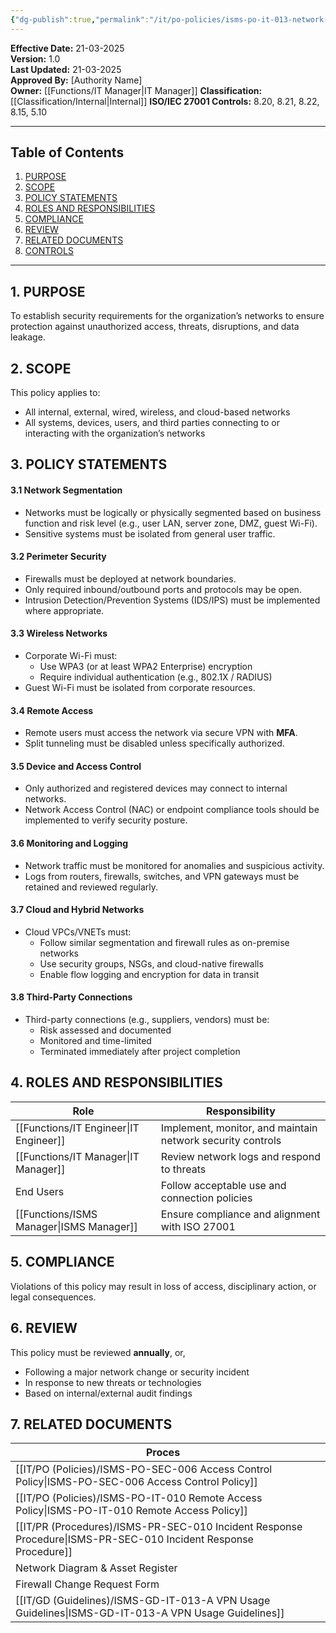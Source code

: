 ```yaml
---
{"dg-publish":true,"permalink":"/it/po-policies/isms-po-it-013-network-security-policy/","tags":["network","security","policy"],"noteIcon":"default"}
---
```


**Effective Date:** 21-03-2025  
**Version:** 1.0  
**Last Updated:** 21-03-2025  
**Approved By:** [Authority Name]  
**Owner:** [[Functions/IT Manager\|IT Manager]]
**Classification:** [[Classification/Internal\|Internal]]
**ISO/IEC 27001 Controls:** 8.20, 8.21, 8.22, 8.15, 5.10

---
## **Table of Contents**  
1. [PURPOSE](#purpose)  
2. [SCOPE](#scope)  
3. [POLICY STATEMENTS](#policy-statements)  
4. [ROLES AND RESPONSIBILITIES](#roles-and-responsibilities)  
5. [COMPLIANCE](#compliance)  
6. [REVIEW](#review)  
7. [RELATED DOCUMENTS](#related-documents)  
8. [CONTROLS](#controls)  

---
## **1. PURPOSE**  
To establish security requirements for the organization’s networks to ensure protection against unauthorized access, threats, disruptions, and data leakage.
## **2. SCOPE**
This policy applies to:
- All internal, external, wired, wireless, and cloud-based networks
- All systems, devices, users, and third parties connecting to or interacting with the organization’s networks
## **3. POLICY STATEMENTS** 
#### 3.1 Network Segmentation
- Networks must be logically or physically segmented based on business function and risk level (e.g., user LAN, server zone, DMZ, guest Wi-Fi).
- Sensitive systems must be isolated from general user traffic.

#### 3.2 Perimeter Security
- Firewalls must be deployed at network boundaries.
- Only required inbound/outbound ports and protocols may be open.
- Intrusion Detection/Prevention Systems (IDS/IPS) must be implemented where appropriate.
#### 3.3 Wireless Networks
- Corporate Wi-Fi must:
    - Use WPA3 (or at least WPA2 Enterprise) encryption
    - Require individual authentication (e.g., 802.1X / RADIUS)
- Guest Wi-Fi must be isolated from corporate resources.

#### 3.4 Remote Access
- Remote users must access the network via secure VPN with **MFA**.
- Split tunneling must be disabled unless specifically authorized.

#### 3.5 Device and Access Control
- Only authorized and registered devices may connect to internal networks.
- Network Access Control (NAC) or endpoint compliance tools should be implemented to verify security posture.

#### 3.6 Monitoring and Logging
- Network traffic must be monitored for anomalies and suspicious activity.
- Logs from routers, firewalls, switches, and VPN gateways must be retained and reviewed regularly.

#### 3.7 Cloud and Hybrid Networks
- Cloud VPCs/VNETs must:
    - Follow similar segmentation and firewall rules as on-premise networks
    - Use security groups, NSGs, and cloud-native firewalls
    - Enable flow logging and encryption for data in transit

#### 3.8 Third-Party Connections
- Third-party connections (e.g., suppliers, vendors) must be:
    - Risk assessed and documented
    - Monitored and time-limited
    - Terminated immediately after project completion
## **4. ROLES AND RESPONSIBILITIES**

| **Role**         | **Responsibility**                                         |
| ---------------- | ---------------------------------------------------------- |
| [[Functions/IT Engineer\|IT Engineer]]  | Implement, monitor, and maintain network security controls |
| [[Functions/IT Manager\|IT Manager]]   | Review network logs and respond to threats                 |
| End Users        | Follow acceptable use and connection policies              |
| [[Functions/ISMS Manager\|ISMS Manager]] | Ensure compliance and alignment with ISO 27001             |
## **5. COMPLIANCE**  
Violations of this policy may result in loss of access, disciplinary action, or legal consequences.
## **6. REVIEW**  
This policy must be reviewed **annually**, or,
- Following a major network change or security incident
- In response to new threats or technologies
- Based on internal/external audit findings
## **7. RELATED DOCUMENTS**  

| Proces                                          |     |
| ----------------------------------------------- | --- |
| [[IT/PO (Policies)/ISMS-PO-SEC-006 Access Control Policy\|ISMS-PO-SEC-006 Access Control Policy]]       |     |
| [[IT/PO (Policies)/ISMS-PO-IT-010 Remote Access Policy\|ISMS-PO-IT-010 Remote Access Policy]]         |     |
| [[IT/PR (Procedures)/ISMS-PR-SEC-010 Incident Response Procedure\|ISMS-PR-SEC-010 Incident Response Procedure]] |     |
| Network Diagram & Asset Register                |     |
| Firewall Change Request Form                    |     |
| [[IT/GD (Guidelines)/ISMS-GD-IT-013-A VPN Usage Guidelines\|ISMS-GD-IT-013-A VPN Usage Guidelines]]       |     |









